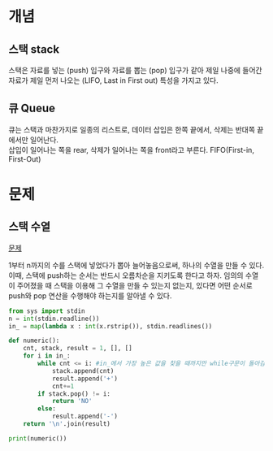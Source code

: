 # 개념

## 스택 stack

스택은 자료를 넣는 (push) 입구와 자료를 뽑는 (pop) 입구가 같아 제일 나중에 들어간 자료가 제일 먼저 나오는 (LIFO, Last in First out) 특성을 가지고 있다.

## 큐 Queue
큐는 스택과 마찬가지로 일종의 리스트로, 데이터 삽입은 한쪽 끝에서, 삭제는 반대쪽 끝에서만 일어난다.  
삽입이 일어나는 쪽을 rear, 삭제가 일어나는 쪽을 front라고 부른다.
FIFO(First-in, First-Out)

# 문제
## 스택 수열
[문제](https://www.acmicpc.net/problem/1874)  

1부터 n까지의 수를 스택에 넣었다가 뽑아 늘어놓음으로써, 하나의 수열을 만들 수 있다. 이때, 스택에 push하는 순서는 반드시 오름차순을 지키도록 한다고 하자. 임의의 수열이 주어졌을 때 스택을 이용해 그 수열을 만들 수 있는지 없는지, 있다면 어떤 순서로 push와 pop 연산을 수행해야 하는지를 알아낼 수 있다.

```python
from sys import stdin
n = int(stdin.readline())
in_ = map(lambda x : int(x.rstrip()), stdin.readlines())

def numeric():
    cnt, stack, result = 1, [], []
    for i in in_:
        while cnt <= i: #in_에서 가장 높은 값을 찾을 때까지만 while구문이 돌아감
            stack.append(cnt)
            result.append('+')
            cnt+=1
        if stack.pop() != i:
            return 'NO'
        else:
            result.append('-')
    return '\n'.join(result)

print(numeric())
```
